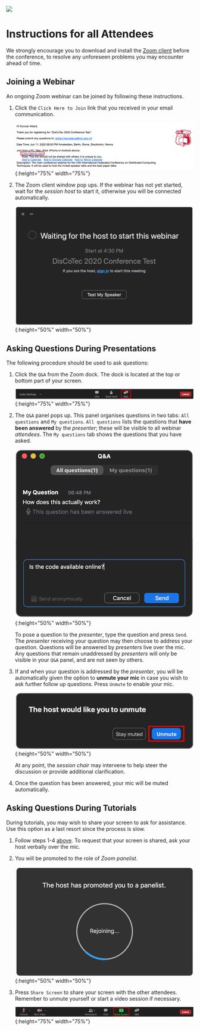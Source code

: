 [![](https://www.discotec.org/2021/discotec2021-banner.jpeg)](https://www.discotec.org/2021/)

# Instructions for all Attendees

We strongly encourage you to download and install the [Zoom client](https://zoom.us) before the conference, to resolve any unforeseen problems you may encounter ahead of time. 


## Joining a Webinar

An ongoing Zoom webinar can be joined by following these instructions. 

1. Click the `Click Here to Join` link that you received in your email communication.

    ![Email Invite](screenshots/invite.png){:height="75%" width="75%"}

2. The Zoom client window pop ups. If the webinar has not yet started, wait for the *session host* to start it, otherwise you will be connected automatically.

    ![Client](screenshots/waiting.png){:height="50%" width="50%"}


## Asking Questions During Presentations

The following procedure should be used to ask questions:

1. Click the `Q&A` from the Zoom dock. The dock is located at the top or bottom part of your screen.

    ![Q&A](screenshots/q_and_a.png){:height="75%" width="75%"}

2. The `Q&A` panel pops up. This panel organises questions in two tabs: `All questions` and `My questions`. `All questions` lists the questions that **have been answered** by the *presenter*; these will be visible to all webinar *attendees*. The `My questions` tab shows the questions that you have asked. 

    ![Q&A](screenshots/q_and_a_dialog.png){:height="50%" width="50%"}

    To pose a question to the *presenter*, type the question and press `Send`. The *presenter* receiving your question may then choose to address your question. Questions will be answered by *presenters* live over the mic. Any questions that remain unaddressed by *presenters* will only be visible in your `Q&A` panel, and are not seen by others.

3. If and when your question is addressed by the *presenter*, you will be automatically given the option to **unmute your mic** in case you wish to ask further follow up questions. Press `Unmute` to enable your mic.

    ![Unmute](screenshots/unmute.png){:height="50%" width="50%"}

    At any point, the *session chair* may intervene to help steer the discussion or provide additional clarification.    

4. Once the question has been answered, your mic will be muted automatically.


## Asking Questions During Tutorials

During tutorials, you may wish to share your screen to ask for assistance. Use this option as a last resort since the process is slow.

1. Follow steps 1-4 [above](#asking-questions-during-presentations). To request that your screen is shared, ask your host verbally over the mic.

2. You will be promoted to the role of *Zoom panelist*.

    ![Zoom panelist](screenshots/zoom_panelist.png){:height="50%" width="50%"}

3. Press `Share Screen` to share your screen with the other attendees. Remember to unmute yourself or start a video session if necessary.

    ![Share Screen](screenshots/share_screen.png){:height="75%" width="75%"}





<!-- Click *Raise Hand* to inform the presenter that you would like to share your screen.

![RaiseHand](screenshots/raise_hand.png){:height="50%" width="50%"} -->


<!-- Questions posed by attendees will appear in the *Q&A* popup window as shown. The popup has two tabs *All questions* and *My questions*; *All questions* shows all the available questions which the speaker may choose to address or otherwise. Answered questions become visible by the audience once answered, and may be viewed in the *My questions* tab. -->

<!-- Individuals who plan to attend the tutorials should, **in addition**, observe the instructions [below](#Tutorials). -->